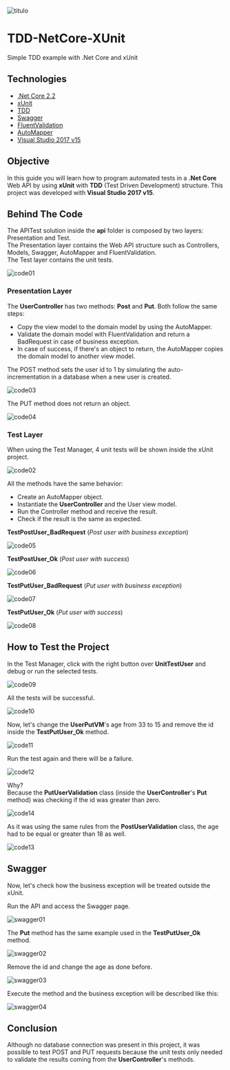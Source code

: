 ![titulo](/docs/titulo.JPG)

# TDD-NetCore-XUnit

Simple TDD example with .Net Core and xUnit

## Technologies

- [.Net Core 2.2](https://dotnet.microsoft.com/download/dotnet-core/2.2)
- [xUnit](https://docs.microsoft.com/pt-br/dotnet/core/testing/unit-testing-with-dotnet-test)
- [TDD](https://www.googleadservices.com/pagead/aclk?sa=L&ai=DChcSEwjxzbaAipXkAhWKBZEKHWk_BH0YABAAGgJjZQ&ohost=www.google.com&cid=CAESEeD2LDtPn_nBt8wImJrHuw_-&sig=AOD64_2aQ5N8rO8qG9Gk0EHhRHIEJNKYAw&q=&ved=2ahUKEwih5a2AipXkAhXFKLkGHVDSCN0Q0Qx6BAgREAE&adurl=)
- [Swagger](https://docs.microsoft.com/pt-br/aspnet/core/tutorials/getting-started-with-swashbuckle?view=aspnetcore-2.2&tabs=visual-studio)
- [FluentValidation](https://www.c-sharpcorner.com/article/using-fluentvalidation-in-asp-net-core/)
- [AutoMapper](https://www.codeproject.com/Articles/1256100/Automapper-Using-NET-Core-API-2-1)
- [Visual Studio 2017 v15](https://docs.microsoft.com/pt-br/visualstudio/releasenotes/vs2017-relnotes-v15.0)

## Objective

In this guide you will learn how to program automated tests in a **.Net Core** Web API by using **xUnit** with **TDD** (Test Driven Development) structure. This project was developed with **Visual Studio 2017 v15**.

## Behind The Code

The APITest solution inside the **api** folder is composed by two layers: Presentation and Test.  
The Presentation layer contains the Web API structure such as Controllers, Models, Swagger, AutoMapper and FluentValidation.  
The Test layer contains the unit tests.

![code01](/docs/code01.JPG)

### Presentation Layer

The **UserController** has two methods: **Post** and **Put**. Both follow the same steps:

- Copy the view model to the domain model by using the AutoMapper.
- Validate the domain model with FluentValidation and return a BadRequest in case of business exception.
- In case of success, if there's an object to return, the AutoMapper copies the domain model to another view model.

The POST method sets the user id to 1 by simulating the auto-incrementation in a database when a new user is created.

![code03](/docs/code03.JPG)

The PUT method does not return an object.

![code04](/docs/code04.JPG)

### Test Layer

When using the Test Manager, 4 unit tests will be shown inside the xUnit project.

![code02](/docs/code02.JPG)

All the methods have the same behavior:

- Create an AutoMapper object.
- Instantiate the **UserController** and the User view model.
- Run the Controller method and receive the result.
- Check if the result is the same as expected.

**TestPostUser_BadRequest** (_Post user with business exception_)

![code05](/docs/code05.JPG)

**TestPostUser_Ok** (_Post user with success_)

![code06](/docs/code06.JPG)

**TestPutUser_BadRequest** (_Put user with business exception_)

![code07](/docs/code07.JPG)

**TestPutUser_Ok** (_Put user with success_)

![code08](/docs/code08.JPG)

## How to Test the Project

In the Test Manager, click with the right button over **UnitTestUser** and debug or run the selected tests.

![code09](/docs/code09.JPG)

All the tests will be successful.

![code10](/docs/code10.JPG)

Now, let's change the **UserPutVM**'s age from 33 to 15 and remove the id inside the **TestPutUser_Ok** method.

![code11](/docs/code11.JPG)

Run the test again and there will be a failure.

![code12](/docs/code12.JPG)

Why?  
Because the **PutUserValidation** class (inside the **UserController**'s **Put** method) was checking if the id was greater than zero.

![code14](/docs/code14.JPG)

As it was using the same rules from the **PostUserValidation** class, the age had to be equal or greater than 18 as well.

![code13](/docs/code13.JPG)

## Swagger

Now, let's check how the business exception will be treated outside the xUnit.

Run the API and access the Swagger page.

![swagger01](/docs/swagger01.JPG)

The **Put** method has the same example used in the **TestPutUser_Ok** method.

![swagger02](/docs/swagger02.JPG)

Remove the id and change the age as done before.

![swagger03](/docs/swagger03.JPG)

Execute the method and the business exception will be described like this:

![swagger04](/docs/swagger04.JPG)

## Conclusion

Although no database connection was present in this project, it was possible to test POST and PUT requests because the unit tests only needed to validate the results coming from the **UserController**'s methods.
